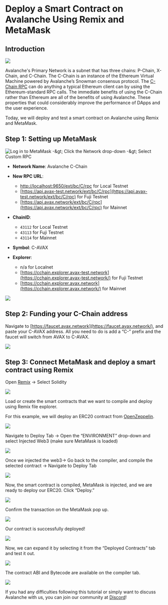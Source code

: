 # Deploy a Smart Contract on Avalanche Using Remix and MetaMask

## Introduction

![](../../../.gitbook/assets/image%20%282%29.png)

Avalanche's Primary Network is a subnet that has three chains: P-Chain, X-Chain, and C-Chain. The C-Chain is an instance of the Ethereum Virtual Machine powered by Avalanche’s Snowman consensus protocol. The [C-Chain RPC](../../apis/contract-chain-c-chain-api.md) can do anything a typical Ethereum client can by using the Ethereum-standard RPC calls. The immediate benefits of using the C-Chain rather than Ethereum are all of the benefits of using Avalanche. These properties that could considerably improve the performance of DApps and the user experience.

Today, we will deploy and test a smart contract on Avalanche using Remix and MetaMask.

## Step 1: Setting up MetaMask

![Log in to MetaMask -&amp;gt; Click the Network drop-down -&amp;gt; Select Custom RPC](../../../.gitbook/assets/image%20%2814%29.png)

* **Network Name**: Avalanche C-Chain
* **New RPC URL**:
  * [http://localhost:9650/ext/bc/C/rpc](http://localhost:9650/ext/bc/C/rpc) for Local Testnet
  * [https://api.avax-test.network/ext/bc/C/rpc](https://api.avax-test.network/ext/bc/C/rpc) for Fuji Testnet
  * [https://api.avax.network/ext/bc/C/rpc](https://api.avax.network/ext/bc/C/rpc) for Mainnet
* **ChainID**:
  * `43112` for Local Testnet
  * `43113` for Fuji Testnet
  * `43114` for Mainnet
* **Symbol**: C-AVAX
* **Explorer**:

  * n/a for Localnet
  * [https://cchain.explorer.avax-test.network](https://cchain.explorer.avax-test.network/) for Fuji Testnet
  * [https://cchain.explorer.avax.network](https://cchain.explorer.avax.network/) for Mainnet

![](../../../.gitbook/assets/image%20%2810%29.png)

## Step 2: Funding your C-Chain address

Navigate to [https://faucet.avax.network](https://faucet.avax.network/), and paste your C-AVAX address. All you need to do is add a “C-” prefix and the faucet will switch from AVAX to C-AVAX.

![](../../../.gitbook/assets/screen-shot-2020-11-05-at-2.43.31-pm.png)

## Step 3: Connect MetaMask and deploy a smart contract using Remix

Open [Remix](https://remix.ethereum.org/) -&gt; Select Solidity

![](../../../.gitbook/assets/image%20%2813%29.png)

Load or create the smart contracts that we want to compile and deploy using Remix file explorer.

For this example, we will deploy an ERC20 contract from [OpenZeppelin](https://openzeppelin.com/contracts).

![](../../../.gitbook/assets/image%20%288%29.png)

Navigate to Deploy Tab -&gt; Open the “ENVIRONMENT” drop-down and select Injected Web3 \(make sure MetaMask is loaded\)

![](../../../.gitbook/assets/image%20%2815%29.png)

Once we injected the web3-&gt; Go back to the compiler, and compile the selected contract -&gt; Navigate to Deploy Tab

![](../../../.gitbook/assets/image%20%285%29.png)

Now, the smart contract is compiled, MetaMask is injected, and we are ready to deploy our ERC20. Click “Deploy.”

![](../../../.gitbook/assets/image%20%287%29.png)

Confirm the transaction on the MetaMask pop up.

![](../../../.gitbook/assets/image%20%2811%29.png)

Our contract is successfully deployed!

![](../../../.gitbook/assets/image%20%284%29.png)

Now, we can expand it by selecting it from the “Deployed Contracts” tab and test it out.

![](../../../.gitbook/assets/image%20%2812%29.png)

The contract ABI and Bytecode are available on the compiler tab.

![](../../../.gitbook/assets/image%20%286%29.png)

If you had any difficulties following this tutorial or simply want to discuss Avalanche with us, you can join our community at [Discord](https://chat.avalabs.org/)!

